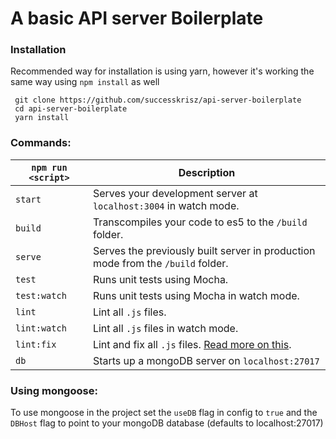 # A basic API server Boilerplate

### Installation

Recommended way for installation is using yarn, however it's working the same way using `npm install` as well

```
 git clone https://github.com/successkrisz/api-server-boilerplate
 cd api-server-boilerplate
 yarn install
```

### Commands:

| **`npm run <script>`** | **Description** |
|------------------------|-----------------|
|`start`|Serves your development server at `localhost:3004` in watch mode.|
|`build`|Transcompiles your code to es5 to the `/build` folder.|
|`serve`|Serves the previously built server in production mode from the `/build` folder.|
|`test`|Runs unit tests using Mocha.|
|`test:watch`|Runs unit tests using Mocha in watch mode.|
|`lint`|Lint all `.js` files.|
|`lint:watch`|Lint all `.js` files in watch mode.|
|`lint:fix`|Lint and fix all `.js` files. [Read more on this](http://eslint.org/docs/user-guide/command-line-interface.html#fix).|
|`db`|Starts up a mongoDB server on `localhost:27017`|
### Using mongoose:

To use mongoose in the project set the `useDB` flag in config to `true` and the `DBHost` flag to point to your mongoDB database (defaults to localhost:27017)


